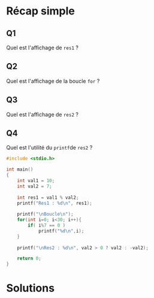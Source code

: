 # Récap simple

## Q1
Quel est l'affichage de `res1` ?

## Q2
Quel est l'affichage de la boucle `for` ?

## Q3
Quel est l'affichage de `res2` ?

## Q4
Quel est l'utilité du `printf`de `res2` ?



```c
#include <stdio.h>

int main()
{
    int val1 = 10;
    int val2 = 7;
    
    int res1 = val1 % val2;
    printf("Res1 : %d\n", res1);
    
    printf("\nBoucle\n");
    for(int i=0; i<30; i++){
        if( i%7 == 0 )
            printf("%d\n",i);
    }
    
    printf("\nRes2 : %d\n", val2 > 0 ? val2 : -val2);

    return 0;
}
```

# Solutions
